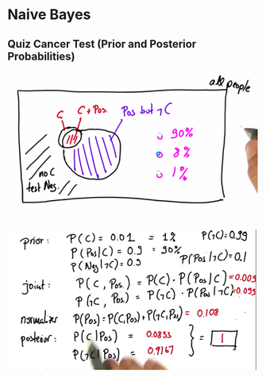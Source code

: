 # Naive Bayes

## Quiz Cancer Test (Prior and Posterior Probabilities)

![Problem](images/cancer-problem.png)

![Prior and Posterior Probabilities (solution)](images/prior-posterior-probabilities.png)